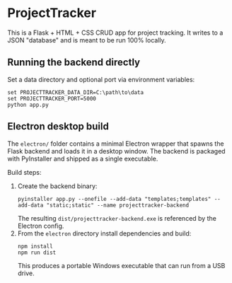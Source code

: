 # ProjectTracker
This is a Flask + HTML + CSS CRUD app for project tracking. It writes to a JSON "database" and is meant to be run 100% locally.

## Running the backend directly
Set a data directory and optional port via environment variables:

```
set PROJECTTRACKER_DATA_DIR=C:\path\to\data
set PROJECTTRACKER_PORT=5000
python app.py
```

## Electron desktop build
The `electron/` folder contains a minimal Electron wrapper that spawns the
Flask backend and loads it in a desktop window. The backend is packaged with
PyInstaller and shipped as a single executable.

Build steps:

1. Create the backend binary:
   ```
   pyinstaller app.py --onefile --add-data "templates;templates" --add-data "static;static" --name projecttracker-backend
   ```
   The resulting `dist/projecttracker-backend.exe` is referenced by the Electron config.
2. From the `electron` directory install dependencies and build:
   ```
   npm install
   npm run dist
   ```
   This produces a portable Windows executable that can run from a USB drive.

